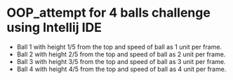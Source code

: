 # OOP_attempt for 4 balls challenge using Intellij IDE
- Ball 1 with height 1/5 from the top and speed of ball as 1 unit per frame.
- Ball 2 with height 2/5 from the top and speed of ball as 2 unit per frame.
- Ball 3 with height 3/5 from the top and speed of ball as 3 unit per frame.
- Ball 4 with height 4/5 from the top and speed of ball as 4 unit per frame.

